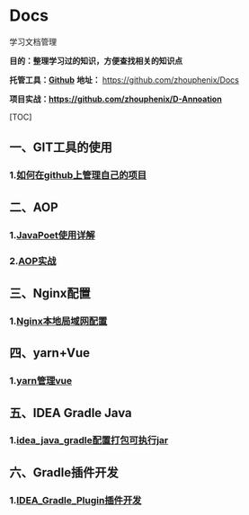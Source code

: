 # Docs
学习文档管理

**目的：整理学习过的知识，方便查找相关的知识点**

**托管工具：[Github](https://github.com)**  **地址：** https://github.com/zhouphenix/Docs

**项目实战：https://github.com/zhouphenix/D-Annoation**

[TOC]

## 一、GIT工具的使用

### 1.[如何在github上管理自己的项目](git.md)

## 二、AOP

### 1.[JavaPoet使用详解](JavaPoet使用详解.md)

### 2.[AOP实战](AOP实战.md)

## 三、Nginx配置

### 1.[Nginx本地局域网配置](Nginx.md)

## 四、yarn+Vue

### 1.[yarn管理vue](yarn_vue.md)



## 五、IDEA Gradle Java

### 1.[idea_java_gradle配置打包可执行jar](idea_java_gradle配置打包可执行jar.md)

## 六、Gradle插件开发

### 1.[IDEA_Gradle_Plugin插件开发](IDEA_Gradle_Plugin插件开发.md)
